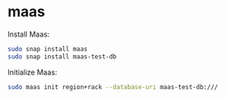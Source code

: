 # maas

Install Maas:
```bash
sudo snap install maas
sudo snap install maas-test-db
```

Initialize Maas:
```bash
sudo maas init region+rack --database-uri maas-test-db:///
```
